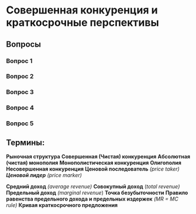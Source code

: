 
# Совершенная конкуренция и краткосрочные перспективы
## Вопросы
### Вопрос 1
### Вопрос 2
### Вопрос 3
### Вопрос 4
### Вопрос 5




## Термины:
**Рыночная структура**
**Совершенная (Чистая) конкуренция**
**Абсолютная (чистая) монополия**
**Монополистическая конкуренция**
**Олигополия**
**Несовершенная конкуренция**
**Ценовой последователь** *(price taker)*
***Ценовой лидер*** *(price marker)* 

**Средний доход** *(average revenue)*
**Совокупный доход** (*total revenue)*
**Предельный доход** *(marginal revenue*)
**Точка безубыточности**
**Правило равенства предельного дохода и предельных издержек** *(MR = MC rule)*
**Кривая краткосрочного предложения** 
